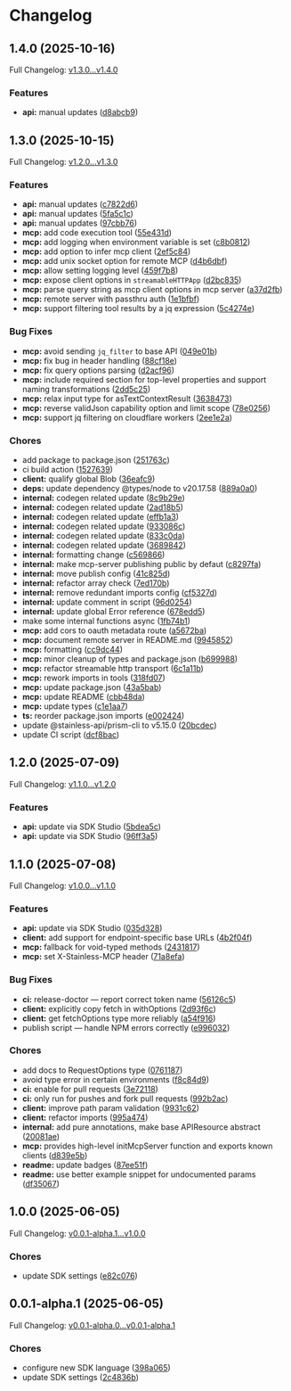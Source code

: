 # Changelog

## 1.4.0 (2025-10-16)

Full Changelog: [v1.3.0...v1.4.0](https://github.com/igorblumberg/dimonausa-mcp/compare/v1.3.0...v1.4.0)

### Features

* **api:** manual updates ([d8abcb9](https://github.com/igorblumberg/dimonausa-mcp/commit/d8abcb9ec98e35968b5db30dfa28313a306e223b))

## 1.3.0 (2025-10-15)

Full Changelog: [v1.2.0...v1.3.0](https://github.com/igorblumberg/dimonausa-mcp/compare/v1.2.0...v1.3.0)

### Features

* **api:** manual updates ([c7822d6](https://github.com/igorblumberg/dimonausa-mcp/commit/c7822d6f8c7bcfa6905f06308dc633fc438ae41e))
* **api:** manual updates ([5fa5c1c](https://github.com/igorblumberg/dimonausa-mcp/commit/5fa5c1c4bde89764d9b37c7974ecb1d98c8442f4))
* **api:** manual updates ([97cbb76](https://github.com/igorblumberg/dimonausa-mcp/commit/97cbb7649665d311bddf37cc81fce403d0211091))
* **mcp:** add code execution tool ([55e431d](https://github.com/igorblumberg/dimonausa-mcp/commit/55e431da67f72501d0888e931bbc9b5f1d3e86e4))
* **mcp:** add logging when environment variable is set ([c8b0812](https://github.com/igorblumberg/dimonausa-mcp/commit/c8b08123abf4002eecc1e4e3ab85b821485c884b))
* **mcp:** add option to infer mcp client ([2ef5c84](https://github.com/igorblumberg/dimonausa-mcp/commit/2ef5c8452f8ad47495262bc428611caa592e19c3))
* **mcp:** add unix socket option for remote MCP ([d4b6dbf](https://github.com/igorblumberg/dimonausa-mcp/commit/d4b6dbf7dfa9f844f936fd042e03bdbfa132804e))
* **mcp:** allow setting logging level ([459f7b8](https://github.com/igorblumberg/dimonausa-mcp/commit/459f7b80ee29847ea2b00f55100b8f242886a29a))
* **mcp:** expose client options in `streamableHTTPApp` ([d2bc835](https://github.com/igorblumberg/dimonausa-mcp/commit/d2bc835b7c27ecc3f18ebdfd9317feb017dfbfaf))
* **mcp:** parse query string as mcp client options in mcp server ([a37d2fb](https://github.com/igorblumberg/dimonausa-mcp/commit/a37d2fb3fac1215ee479e5a9338707272cd3c595))
* **mcp:** remote server with passthru auth ([1e1bfbf](https://github.com/igorblumberg/dimonausa-mcp/commit/1e1bfbf6719c0afee51d069058ef0f92c39affef))
* **mcp:** support filtering tool results by a jq expression ([5c4274e](https://github.com/igorblumberg/dimonausa-mcp/commit/5c4274ea309de3a1eee9d5c2bb3d8ca649e2e5fb))


### Bug Fixes

* **mcp:** avoid sending `jq_filter` to base API ([049e01b](https://github.com/igorblumberg/dimonausa-mcp/commit/049e01b61f8a4af93303b0951e69bfe08e4d34e4))
* **mcp:** fix bug in header handling ([88cf18e](https://github.com/igorblumberg/dimonausa-mcp/commit/88cf18ed38a5547a6905f8d55bdaf2f233f5ae9a))
* **mcp:** fix query options parsing ([d2acf96](https://github.com/igorblumberg/dimonausa-mcp/commit/d2acf96721ddf2059cdb78151e1b98dc29447195))
* **mcp:** include required section for top-level properties and support naming transformations ([2dd5c25](https://github.com/igorblumberg/dimonausa-mcp/commit/2dd5c251239ddcd01098420ba83cd3713c2cd58f))
* **mcp:** relax input type for asTextContextResult ([3638473](https://github.com/igorblumberg/dimonausa-mcp/commit/3638473916680446c199cae81b1649cd4b6fdf51))
* **mcp:** reverse validJson capability option and limit scope ([78e0256](https://github.com/igorblumberg/dimonausa-mcp/commit/78e0256790436a907132259313e01cb756090e4f))
* **mcp:** support jq filtering on cloudflare workers ([2ee1e2a](https://github.com/igorblumberg/dimonausa-mcp/commit/2ee1e2a756188fd5ecb032a88f62ee1d577c2ecf))


### Chores

* add package to package.json ([251763c](https://github.com/igorblumberg/dimonausa-mcp/commit/251763c1f5975876625a8dc587fa1253e1ab6d43))
* ci build action ([1527639](https://github.com/igorblumberg/dimonausa-mcp/commit/152763990678a303a78d1a126ce283b2aae9f429))
* **client:** qualify global Blob ([36eafc9](https://github.com/igorblumberg/dimonausa-mcp/commit/36eafc93b99b656f07d5f85ef09d6f99189fda18))
* **deps:** update dependency @types/node to v20.17.58 ([889a0a0](https://github.com/igorblumberg/dimonausa-mcp/commit/889a0a02ec7a0b2c9aae94bdbcd992e5859541ee))
* **internal:** codegen related update ([8c9b29e](https://github.com/igorblumberg/dimonausa-mcp/commit/8c9b29e7cbefe9ae840b1f9dfb30bfdd5bebfbca))
* **internal:** codegen related update ([2ad18b5](https://github.com/igorblumberg/dimonausa-mcp/commit/2ad18b5710afc9b160d5aa25eb3505e9e9527e0d))
* **internal:** codegen related update ([effb1a3](https://github.com/igorblumberg/dimonausa-mcp/commit/effb1a32de97be68257b2b8d25aeb0caa93265c3))
* **internal:** codegen related update ([933086c](https://github.com/igorblumberg/dimonausa-mcp/commit/933086c4c52e135c5ff56bf96e15282dcb65cf32))
* **internal:** codegen related update ([833c0da](https://github.com/igorblumberg/dimonausa-mcp/commit/833c0da3e4a35180ca03319188e397a14b5b4951))
* **internal:** codegen related update ([3689842](https://github.com/igorblumberg/dimonausa-mcp/commit/3689842c22a76d9a752cc4ef7cd039cbc8ea4035))
* **internal:** formatting change ([c569866](https://github.com/igorblumberg/dimonausa-mcp/commit/c569866782e73a2f438dba9f48fbee3a6e49847d))
* **internal:** make mcp-server publishing public by defaut ([c8297fa](https://github.com/igorblumberg/dimonausa-mcp/commit/c8297fabefbc12d89443240e4136b3166f177a41))
* **internal:** move publish config ([41c825d](https://github.com/igorblumberg/dimonausa-mcp/commit/41c825d2cfa35263dc955bf75508a3dd043e673e))
* **internal:** refactor array check ([7ed170b](https://github.com/igorblumberg/dimonausa-mcp/commit/7ed170bb766dd1822920fc2f10b2c359e44becf0))
* **internal:** remove redundant imports config ([cf5327d](https://github.com/igorblumberg/dimonausa-mcp/commit/cf5327d6a8e7b7e7f1010bfefaeed7af8f1308bd))
* **internal:** update comment in script ([96d0254](https://github.com/igorblumberg/dimonausa-mcp/commit/96d0254affb44372aa09d0c259fe80e7abc90aed))
* **internal:** update global Error reference ([678edd5](https://github.com/igorblumberg/dimonausa-mcp/commit/678edd51d8585d000e474390b8c9d70594e8bb0d))
* make some internal functions async ([1fb74b1](https://github.com/igorblumberg/dimonausa-mcp/commit/1fb74b1c6f834f2885b47378cf914011ad6ccc47))
* **mcp:** add cors to oauth metadata route ([a5672ba](https://github.com/igorblumberg/dimonausa-mcp/commit/a5672ba961e55066182970e907f3631ae159d99e))
* **mcp:** document remote server in README.md ([9945852](https://github.com/igorblumberg/dimonausa-mcp/commit/9945852c9f45a4c4a4096ca0d6afe9909d31f500))
* **mcp:** formatting ([cc9dc44](https://github.com/igorblumberg/dimonausa-mcp/commit/cc9dc44814c59b2eb616379d9e5da9a89789ec92))
* **mcp:** minor cleanup of types and package.json ([b699988](https://github.com/igorblumberg/dimonausa-mcp/commit/b6999889867c6160808792224291df6d73fe6d5a))
* **mcp:** refactor streamable http transport ([6c1a11b](https://github.com/igorblumberg/dimonausa-mcp/commit/6c1a11b6d5e127bb1883969b585b7b4f2a07eb12))
* **mcp:** rework imports in tools ([318fd07](https://github.com/igorblumberg/dimonausa-mcp/commit/318fd07fc34e21cc4205dea4cfbd65234bfe0c87))
* **mcp:** update package.json ([43a5bab](https://github.com/igorblumberg/dimonausa-mcp/commit/43a5bab999d6e789ba054711cbddbf197741a4c9))
* **mcp:** update README ([cbb48da](https://github.com/igorblumberg/dimonausa-mcp/commit/cbb48da3755f2286d2e535689aaf7582500225ad))
* **mcp:** update types ([c1e1aa7](https://github.com/igorblumberg/dimonausa-mcp/commit/c1e1aa7b546d0e641d3781b720c3ae6c14964624))
* **ts:** reorder package.json imports ([e002424](https://github.com/igorblumberg/dimonausa-mcp/commit/e00242474b3d5d73cbe07d88f0d2d033dd1c2bd4))
* update @stainless-api/prism-cli to v5.15.0 ([20bcdec](https://github.com/igorblumberg/dimonausa-mcp/commit/20bcdec41e0594717ce0a98692ccd43d9b6f4539))
* update CI script ([dcf8bac](https://github.com/igorblumberg/dimonausa-mcp/commit/dcf8bac3711e92536036de03679f69cc77597379))

## 1.2.0 (2025-07-09)

Full Changelog: [v1.1.0...v1.2.0](https://github.com/igorblumberg/dimonausa-mcp/compare/v1.1.0...v1.2.0)

### Features

* **api:** update via SDK Studio ([5bdea5c](https://github.com/igorblumberg/dimonausa-mcp/commit/5bdea5c67fd10c213003e1bb94b3cf88dbcc138f))
* **api:** update via SDK Studio ([96ff3a5](https://github.com/igorblumberg/dimonausa-mcp/commit/96ff3a564f20d4a99ea9ab9a904ecd4522c0af10))

## 1.1.0 (2025-07-08)

Full Changelog: [v1.0.0...v1.1.0](https://github.com/igorblumberg/dimonausa-mcp/compare/v1.0.0...v1.1.0)

### Features

* **api:** update via SDK Studio ([035d328](https://github.com/igorblumberg/dimonausa-mcp/commit/035d328b336206b1cebf57ca6964e8b502c846ea))
* **client:** add support for endpoint-specific base URLs ([4b2f04f](https://github.com/igorblumberg/dimonausa-mcp/commit/4b2f04f475584c3dd659ab13844ab47875d00293))
* **mcp:** fallback for void-typed methods ([2431817](https://github.com/igorblumberg/dimonausa-mcp/commit/2431817c5ccb72ee92a01e00cc6674a9ac8ecb01))
* **mcp:** set X-Stainless-MCP header ([71a8efa](https://github.com/igorblumberg/dimonausa-mcp/commit/71a8efabda64502056ab289aa658717793a2bfc0))


### Bug Fixes

* **ci:** release-doctor — report correct token name ([56126c5](https://github.com/igorblumberg/dimonausa-mcp/commit/56126c519b806930435629a6da0d332a412a3b6f))
* **client:** explicitly copy fetch in withOptions ([2d93f6c](https://github.com/igorblumberg/dimonausa-mcp/commit/2d93f6c64c7d290ae41a065300b9c04d20c38cd7))
* **client:** get fetchOptions type more reliably ([a54f916](https://github.com/igorblumberg/dimonausa-mcp/commit/a54f9165b8d6fe623182d7ace5e062bb82dfb0c6))
* publish script — handle NPM errors correctly ([e996032](https://github.com/igorblumberg/dimonausa-mcp/commit/e996032cf3802750b4a594528dfbbd507c18d23e))


### Chores

* add docs to RequestOptions type ([0761187](https://github.com/igorblumberg/dimonausa-mcp/commit/0761187bcb4e8f25d5a8405801d198ce85ad9c0a))
* avoid type error in certain environments ([f8c84d9](https://github.com/igorblumberg/dimonausa-mcp/commit/f8c84d9b3b9d06cc5523eb17bc7200cba304f4c4))
* **ci:** enable for pull requests ([3e72118](https://github.com/igorblumberg/dimonausa-mcp/commit/3e721182b7ff277e6eb3aadd16bae4ab527d9870))
* **ci:** only run for pushes and fork pull requests ([992b2ac](https://github.com/igorblumberg/dimonausa-mcp/commit/992b2acfd84b8782f825930e78bba33cca93719d))
* **client:** improve path param validation ([9931c62](https://github.com/igorblumberg/dimonausa-mcp/commit/9931c62eea2455d17d0af16c53dc729f55801048))
* **client:** refactor imports ([995a474](https://github.com/igorblumberg/dimonausa-mcp/commit/995a4746342b30090a86758aac6ee9bbc4de8392))
* **internal:** add pure annotations, make base APIResource abstract ([20081ae](https://github.com/igorblumberg/dimonausa-mcp/commit/20081ae48178aba630b9bab04435b3abb99dbd1f))
* **mcp:** provides high-level initMcpServer function and exports known clients ([d839e5b](https://github.com/igorblumberg/dimonausa-mcp/commit/d839e5b6e86fc58f9b2fd4eb34926876bf1b9e20))
* **readme:** update badges ([87ee51f](https://github.com/igorblumberg/dimonausa-mcp/commit/87ee51f40b8b27073fdc787b5bf0c9088ac02313))
* **readme:** use better example snippet for undocumented params ([df35067](https://github.com/igorblumberg/dimonausa-mcp/commit/df3506703047d9ff457434a2326f5226b52ffadf))

## 1.0.0 (2025-06-05)

Full Changelog: [v0.0.1-alpha.1...v1.0.0](https://github.com/igorblumberg/dimonausa-mcp/compare/v0.0.1-alpha.1...v1.0.0)

### Chores

* update SDK settings ([e82c076](https://github.com/igorblumberg/dimonausa-mcp/commit/e82c07694a78d062284ba86f1f21e36cd01cfde3))

## 0.0.1-alpha.1 (2025-06-05)

Full Changelog: [v0.0.1-alpha.0...v0.0.1-alpha.1](https://github.com/igorblumberg/dimonausa-mcp/compare/v0.0.1-alpha.0...v0.0.1-alpha.1)

### Chores

* configure new SDK language ([398a065](https://github.com/igorblumberg/dimonausa-mcp/commit/398a065a64b5a770d9f1ccada654bec5181f1b30))
* update SDK settings ([2c4836b](https://github.com/igorblumberg/dimonausa-mcp/commit/2c4836b1a5c23320268757443cb2412ca7c80aa5))
